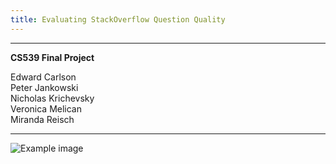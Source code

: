 ```yaml
---
title: Evaluating StackOverflow Question Quality
---
```


***

**CS539 Final Project**

Edward Carlson \
Peter Jankowski \
Nicholas Krichevsky \
Veronica Melican \
Miranda Reisch

***

![Example image](/wpi.png)